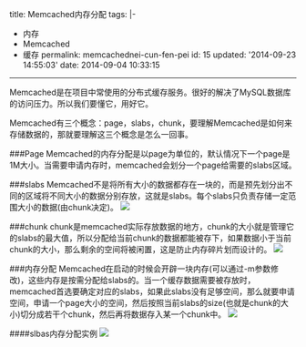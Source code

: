 title: Memcached内存分配
tags: |-

  - 内存
  - Memcached
  - 缓存
permalink: memcachednei-cun-fen-pei
id: 15
updated: '2014-09-23 14:55:03'
date: 2014-09-04 10:33:15
---

Memcached是在项目中常使用的分布式缓存服务。很好的解决了MySQL数据库的访问压力。所以我们要懂它，用好它。

Memcached有三个概念：page，slabs，chunk，要理解Memcached是如何来存储数据的，那就要理解这三个概念是怎么一回事。

###Page
Memcached的内存分配是以page为单位的，默认情况下一个page是1M大小。当需要申请内存时，memcached会划分一个page给需要的slabs区域。

###slabs
Memcached不是将所有大小的数据都存在一块的，而是预先划分出不同的区域将不同大小的数据分别存放，这就是slabs。每个slabs只负责存储一定范围大小的数据(由chunk决定)。
![](http://blog-geeekr-com.qiniudn.com/images%2F1%2Fdd%2F7eb83f3bdbc5cd9a51ce1976bd22e.png)

###chunk
chunk是memcached实际存放数据的地方，chunk的大小就是管理它的slabs的最大值，所以分配给当前chunk的数据都能被存下，如果数据小于当前chunk的大小，那么剩余的空间将被闲置，这是防止内存碎片划而设计的。
![](http://geeekr.qiniudn.com/images/e/b8/bbf982ff8eb8979a43ded88d8bbfc.png)

###内存分配
Memcached在启动的时候会开辟一块内存(可以通过-m参数修改)，这些内存是按需分配给slabs的。当一个缓存数据需要被存放时，memcached首选要确定对应的slabs，如果此slabs没有足够空间，那么就要申请空间，申请一个page大小的空间，然后按照当前slabs的size(也就是chunk的大小)切分成若干个chunk，然后再将数据存入某一个chunk中。
![](http://geeekr.qiniudn.com/images/f/3b/4b8e69e628b00824a5b1b269bab7f.png)

####slbas内存分配实例
![](http://geeekr.qiniudn.com/images/1/29/8553a97db78c1805a86e08e40aeca.jpg)